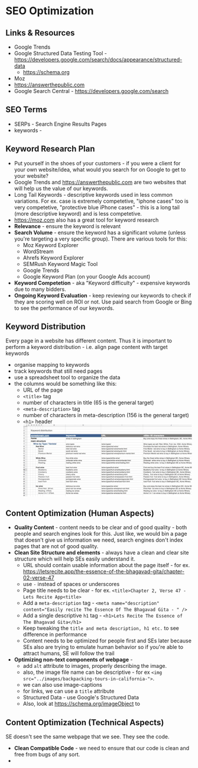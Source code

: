 # SEO Optimization

## Links & Resources
- Google Trends
- Google Structured Data Testing Tool - https://developers.google.com/search/docs/appearance/structured-data
    - https://schema.org
- Moz
- https://answerthepublic.com
- Google Search Central - https://developers.google.com/search


## SEO Terms
- SERPs - Search Engine Results Pages
- keywords -  

## Keyword Research Plan
- Put yourself in the shoes of your customers - if you were a client for your own website/idea, what would you search for on Google to get to your website?
- Google Trends and https://answerthepublic.com are two websites that will help us the value of our keywords.
- Long Tail Keywords - descriptive keywords used in less common variations.  For ex. case is extremely competetive, "iphone cases" too is very competetive, "protective blue iPhone cases" - this is a long tail (more descriptive keyword) and is less competetive.
- https://moz.com also has a great tool for keyword research
- **Relevance** - ensure the keyword is relevant
- **Search Volume** - ensure the keyword has a significant volume (unless you're targeting a very specific group). There are various tools for this:
    - Moz Keyword Explorer
    - WordStream
    - Ahrefs Keyword Explorer
    - SEMRush Keyword Magic Tool
    - Google Trends
    - Google Keyword Plan (on your Google Ads account)
- **Keyword Competetion** - aka "Keyword difficulty" - expensive keywords due to many bidders.
- **Ongoing Keyword Evaluation** - keep reviewing our keywords to check if they are scoring well on ROI or not.  Use paid search from Google or Bing to see the performance of our keywords.

## Keyword Distribution
Every page in a website has different content.  Thus it is important to perform a keyword distribution - i.e. align page content with target keywords
- organise mapping to keywords
- track keywords that still need pages
- use a spreadsheet tool to organize the data
- the columns would be something like this:
    - URL of the page
    - `<title>` tag
    - number of characters in title (65 is the general target)
    - `<meta-description>` tag
    - number of characters in meta-description (156 is the general target)
    - `<h1>` header
![alt text](image.png)

## Content Optimization (Human Aspects)
- **Quality Content** - content needs to be clear and of good quality - both people and search engines look for this.  Just like, we would bin a page that doesn't give us information we need, search engines don't index pages that are not of good quality.
- **Clean Site Structure and elements** - always have a clean and clear site structure which will help SEs easily understand it.
    - URL should contain usable information about the page itself - for ex. https://letsrecite.app/the-essence-of-the-bhagavad-gita/chapter-02-verse-47
    - use `-` instead of spaces or underscores
    - Page title needs to be clear - for ex. `<title>Chapter 2, Verse 47 - Lets Recite App<title>`
    - Add a `meta-description` tag - `<meta name="description" content="Easily recite The Essence Of The Bhagavad Gita - " />`
    - Add a single descriptive `h1` tag - `<h1>Lets Recite The Essence of The Bhagavad Gita</h1>`
    - Keep tweaking the `title and meta description, h1 etc.` to see difference in performance 
    - Content needs to be optimized for people first and SEs later because SEs also are trying to emulate human behavior so if you're able to attract humans, SE will follow the trail
- **Optimizing non-text components of webpage** - 
    - add `alt` attribute to images, properly describing the image.
    - also, the image file name can be descriptive - for ex `<img src="../images/backpacking-tours-in-california-">`.
    - we can also use image-captions
    - for links, we can use a `title` attribute
    - Structured Data - use Google's Structured Data
    - Also, look at https://schema.org/imageObject to 

## Content Optimization (Technical Aspects)
SE doesn't see the same webpage that we see.  They see the code.
- **Clean Compatible Code** - we need to ensure that our code is clean and free from bugs of any sort.
- 

